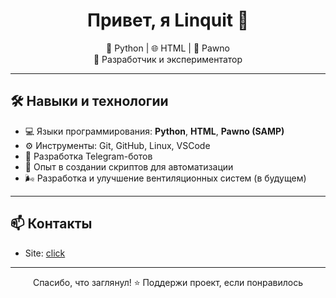 <h1 align="center">Привет, я Linquit 👋</h1>
<p align="center">
  🧠 Python | 🌐 HTML | 🔧 Pawno<br>
  🚀 Разработчик и экспериментатор
</p>

---
## 🛠️ Навыки и технологии

- 💻 Языки программирования: **Python**, **HTML**, **Pawno (SAMP)**
- ⚙️ Инструменты: Git, GitHub, Linux, VSCode
- 🤖 Разработка Telegram-ботов
- 🧪 Опыт в создании скриптов для автоматизации
- 🌬 Разработка и улучшение вентиляционных систем (в будущем)

---

## 📫 Контакты

- Site: [click](https://e-z.bio/linquit)

---

<p align="center">
  Спасибо, что заглянул! ⭐️ Поддержи проект, если понравилось
</p>
